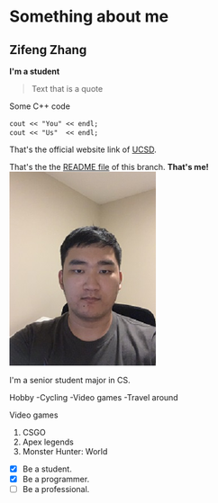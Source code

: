 # Something about me #
## Zifeng Zhang ##
**I'm a student**
> Text that is a quote

Some C++ code
```
cout << "You" << endl;
cout << "Us"  << endl;
```

That's the official website link of [UCSD](https://ucsd.edu/).

That's the the [README file](./README.md) of this branch.
**That's me!**
![me](./me.jpg)

I'm a senior student major in CS.

Hobby
-Cycling
-Video games
-Travel around


Video games
1. CSGO
2. Apex legends
3. Monster Hunter: World


- [x] Be a student.
- [x] Be a programmer.
- [ ] Be a professional.
